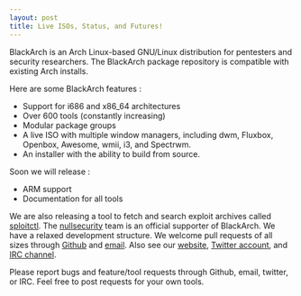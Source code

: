 ```yaml
---
layout: post
title: Live ISOs, Status, and Futures!
---
```


BlackArch is an Arch Linux-based GNU/Linux distribution for pentesters and security researchers. The BlackArch package repository is compatible with existing Arch installs.


Here are some BlackArch features :

* Support for i686 and x86_64 architectures
* Over 600 tools (constantly increasing)
* Modular package groups
* A live ISO with multiple window managers, including dwm, Fluxbox, Openbox, Awesome, wmii, i3, and Spectrwm.
* An installer with the ability to build from source.



Soon we will release :


* ARM support
* Documentation for all tools



We are also releasing a tool to fetch and search exploit archives called [sploitctl](https://github.com/BlackArch/sploitctl/blob/master/sploitctl.sh). The [nullsecurity](http://www.nullsecurity.net/) team is an official supporter of BlackArch. We have a relaxed development structure. We welcome pull requests of all sizes through [Github](https://github.com/BlackArch) and [email](mailto:team@blackarch.org). Also see our [website](http://www.blackarch.org), [Twitter account](https://twitter.com/blackarchlinux), and [IRC channel](irc://irc.freenode.net/blackarch).


Please report bugs and feature/tool requests through Github, email, twitter, or IRC. Feel free to post requests for your own tools.